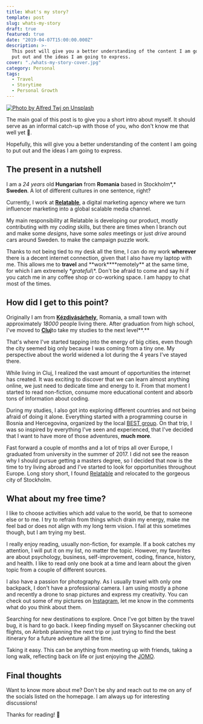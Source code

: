 ```yaml
---
title: What's my story?
template: post
slug: whats-my-story
draft: true
featured: true
date: "2019-04-07T15:00:00.000Z"
description: >-
  This post will give you a better understanding of the content I am going to
  put out and the ideas I am going to express.
cover: "./whats-my-story-cover.jpg"
category: Personal
tags:
  - Travel
  - Storytime
  - Personal Growth
---
```


[![Photo by Alfred Twj on Unsplash](/whats-my-story-cover.jpg)](https://bit.ly/2PxBQzW)

The main goal of this post is to give you a short intro about myself. It should serve as an informal catch-up with those of you, who don't know me that well yet 🙂.

Hopefully, this will give you a better understanding of the content I am going to put out and the ideas I am going to express.

## The present in a nutshell

I am a _24 years_ old **Hungarian** from **Romania** based in Stockholm*,* **Sweden**. A lot of different cultures in one sentence, right?

Currently, I work at [**Relatable**](https://bit.ly/2WQyMOn), a digital marketing agency where we turn influencer marketing into a global scalable media channel.

My main responsibility at Relatable is developing our product, mostly contributing with my _coding_ skills, but there are times when I branch out and make some _designs_, have some _sales_ meetings or just _drive_ around cars around Sweden. to make the campaign puzzle work.

Thanks to not being tied to my desk all the time, I can do my work **wherever** there is a decent internet connection, given that I also have my laptop with me. This allows me to **travel** and **work\*\***remotely\*\* at the same time, for which I am extremely \*_grateful\\_\*. Don't be afraid to come and say hi if you catch me in any coffee shop or co-working space. I am happy to chat most of the times.

## How did I get to this point?

Originally I am from [**Kézdivásárhely**](https://bit.ly/2zEJCNE), Romania, a small town with approximately _18000_ people living there. After graduation from high school, I've moved to [**Cluj**](https://bit.ly/2zEJFJk)to take my studies to the next level**.**

That's where I've started tapping into the energy of big cities, even though the city seemed big only because I was coming from a tiny one. My perspective about the world widened a lot during the 4 years I've stayed there.

While living in Cluj, I realized the vast amount of opportunities the internet has created. It was exciting to discover that we can learn almost anything online, we just need to dedicate time and energy to it. From that moment I started to read non-fiction, consume more educational content and absorb tons of information about coding.

During my studies, I also got into exploring different countries and not being afraid of doing it alone. Everything started with a programming course in Bosnia and Hercegovina, organized by the local [BEST group](https://bit.ly/2zJK90I). On that trip, I was so inspired by everything I've seen and experienced, that I've decided that I want to have more of those adventures, **much more**.

Fast forward a couple of months and a lot of trips all over Europe, I graduated from university in the summer of 2017. I did not see the reason why I should pursue getting a masters degree, so I decided that now is the time to try living abroad and I've started to look for opportunities throughout Europe. Long story short, I found [Relatable](https://bit.ly/2WQyMOn) and relocated to the gorgeous city of Stockholm.

## What about my free time?

I like to choose activities which add value to the world, be that to someone else or to me. I try to refrain from things which drain my energy, make me feel bad or does not align with my long term vision. I fail at this sometimes though, but I am trying my best.

I really enjoy reading, usually non-fiction, for example. If a book catches my attention, I will put it on my list, no matter the topic. However, my favorites are about psychology, business, self-improvement, coding, finance, history, and health. I like to read only one book at a time and learn about the given topic from a couple of different sources.

I also have a passion for photography. As I usually travel with only one backpack, I don't have a professional camera. I am using mostly a phone and recently a drone to snap pictures and express my creativity. You can check out some of my pictures on [Instagram](https://bit.ly/2zEJNbM), let me know in the comments what do you think about them.

Searching for new destinations to explore. Once I've got bitten by the travel bug, it is hard to go back. I keep finding myself on Skyscanner checking out flights, on Airbnb planning the next trip or just trying to find the best itinerary for a future adventure all the time.

Taking it easy. This can be anything from meeting up with friends, taking a long walk, reflecting back on life or just enjoying the [JOMO](https://bit.ly/2zGxHPr).

## Final thoughts

Want to know more about me? Don't be shy and reach out to me on any of the socials listed on the homepage. I am always up for interesting discussions!

Thanks for reading! 🙏
